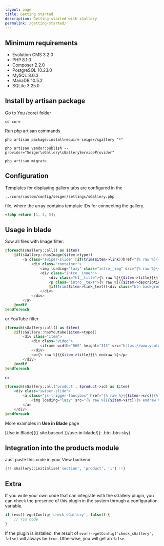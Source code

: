 ```yaml
---
layout: page
title: Getting started
description: Getting started with sGallery
permalink: /getting-started/
---
```


## Minimum requirements

- Evolution CMS 3.2.0
- PHP 8.1.0
- Composer 2.2.0
- PostgreSQL 10.23.0
- MySQL 8.0.3
- MariaDB 10.5.2
- SQLite 3.25.0

## Install by artisan package

Go to You /core/ folder

```console
cd core
```

Run php artisan commands

```console
php artisan package:installrequire seiger/sgallery "*"
```

```console
php artisan vendor:publish --provider="Seiger\sGallery\sGalleryServiceProvider"
```

```console
php artisan migrate
```

## Configuration

Templates for displaying gallery tabs are configured in the

```console
../core/custom/config/seiger/settings/sGallery.php
```

file, where the array contains template IDs for connecting the gallery.

```php
<?php return [1, 3, 5];
```

## Usage in blade

Sow all files with Image filter:

```php
@foreach(sGallery::all() as $item)
    @if(sGallery::hasImage($item->type))
        <a class="swiper-slide" @if(trim($item->link))href="{% raw %}{{$item->link}}{% endraw %}"@endif>
            <div class="container">
                <img loading="lazy" class="intro__img" src="{% raw %}{{$item->src}}{% endraw %}" alt="{% raw %}{{$item->alt}}{% endraw %}" width="1440" height="456">
                <div class="intro__inner">
                    <div class="h1__title">{% raw %}{{$item->title}}{% endraw %}</div>
                    <p class="intro__text">{% raw %}{{$item->description}}{% endraw %}</p>
                    @if(trim($item->link_text))<div class="btn background__mod">{% raw %}{{$item->link_text}}{% endraw %}</div>@endif
                </div>
            </div>
        </a>
    @endif
@endforeach
```

or YouTube filter

```php
@foreach(sGallery::all() as $item)
    @if(sGallery::hasYoutube($item->type))
        <div class="item">
            <div class="video">
                <iframe width="560" height="315" src="https://www.youtube.com/embed/{% raw %}{{$item->file}}{% endraw %}" title="YouTube video player" allow="accelerometer; autoplay; clipboard-write; encrypted-media; gyroscope; picture-in-picture" allowfullscreen></iframe>
            </div>
            <p>{% raw %}{{$item->title}}{% endraw %}</p>
        </div>
    @endif
@endforeach
```

or

```php
@foreach(sGallery::all('product', $product->id) as $item)
    <div class="swiper-slide">
        <a class="js-trigger-fancybox" href="{% raw %}{{$item->src}}{% endraw %}" data-fancybox="product-gallery">
            <img loading="lazy" src="{% raw %}{{$item->src}}{% endraw %}" width="440" height="440" />
        </a>
    </div>
@endforeach
```

More examples in **Use in Blade** page

[Use in Blade]({{ site.baseurl }}/use-in-blade/){: .btn .btn-sky}

## Integration into the products module

Just paste this code in your View backend
```php
{!! sGallery::initialise('section', 'product', 'i') !!}
```

## Extra

If you write your own code that can integrate with the sGallery plugin, you can check the presence of this plugin in the system through a configuration variable.

```php
if (evo()->getConfig('check_sGallery', false)) {
    // You code
}
```

If the plugin is installed, the result of ```evo()->getConfig('check_sGallery', false)``` will always be ```true```. Otherwise, you will get an ```false```.
